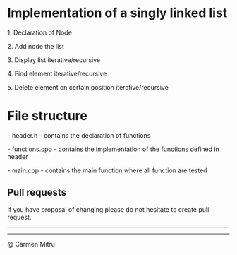# Implementation of a singly linked list

1\. Declaration of Node

2\. Add node the list

3\. Display list iterative/recursive

4\. Find element iterative/recursive

5\. Delete element on certain position iterative/recursive


# File structure

\- header.h - contains the declaration of functions

\- functions.cpp - contains the implementation of the functions defined in header

\- main.cpp - contains the main function where all function are tested

## Pull requests
If you have proposal of changing please do not hesitate to create pull request.


----------


----------


@ Carmen Mitru

